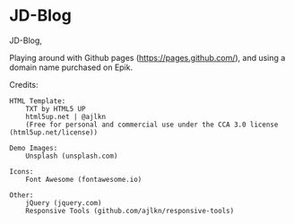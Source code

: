 # JD-Blog

JD-Blog, 

Playing around with Github pages (https://pages.github.com/), and using a domain name purchased on Epik.

Credits:

	HTML Template:
		TXT by HTML5 UP
		html5up.net | @ajlkn
		(Free for personal and commercial use under the CCA 3.0 license (html5up.net/license))

	Demo Images:
		Unsplash (unsplash.com)

	Icons:
		Font Awesome (fontawesome.io)

	Other:
		jQuery (jquery.com)
		Responsive Tools (github.com/ajlkn/responsive-tools)